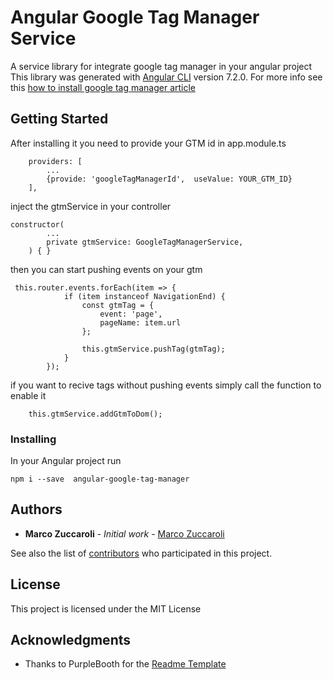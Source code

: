 # Angular Google Tag Manager Service

A service library for integrate google tag manager in your angular project
This library was generated with [Angular CLI](https://github.com/angular/angular-cli) version 7.2.0.
For more info see this [how to install google tag manager article](https://itnext.io/how-to-add-google-tag-manager-to-an-angular-application-fc68624386e2) 

## Getting Started

After installing it you need to provide your GTM id in app.module.ts 

```
    providers: [
        ...
        {provide: 'googleTagManagerId',  useValue: YOUR_GTM_ID}
    ],
```
inject the gtmService in your controller

```
constructor(
        ...
        private gtmService: GoogleTagManagerService,
    ) { }
```

then you can start pushing events on your gtm

```
 this.router.events.forEach(item => {
            if (item instanceof NavigationEnd) {
                const gtmTag = {
                    event: 'page',
                    pageName: item.url
                };

                this.gtmService.pushTag(gtmTag);
            }
        });
```

if you want to recive tags without pushing events simply call the function to enable it
```
    this.gtmService.addGtmToDom();
```

### Installing

In your Angular project run

```
npm i --save  angular-google-tag-manager
```

## Authors

* **Marco Zuccaroli** - *Initial work* - [Marco Zuccaroli](https://github.com/mzuccaroli)

See also the list of [contributors](https://github.com/mzuccaroli/angular-browser-globals/graphs/contributors) who participated in this project.

## License

This project is licensed under the MIT License

## Acknowledgments

* Thanks to PurpleBooth for the [Readme Template](https://gist.github.com/PurpleBooth/109311bb0361f32d87a2) 
